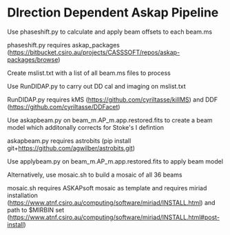 # DIrection Dependent Askap Pipeline

Use phaseshift.py to calculate and apply beam offsets to each beam.ms 

phaseshift.py requires askap_packages (https://bitbucket.csiro.au/projects/CASSSOFT/repos/askap-packages/browse)

Create mslist.txt with a list of all beam.ms files to process

Use RunDIDAP.py to carry out DD cal and imaging on mslist.txt
	
RunDIDAP.py requires kMS (https://github.com/cyriltasse/killMS) and DDF (https://github.com/cyriltasse/DDFacet)

Use askapbeam.py on beam_m.AP_m.app.restored.fits to create a beam model which additonally corrects for Stoke's I defintion

askapbeam.py requires astrobits (pip install git+https://github.com/agwilber/astrobits.git)

Use applybeam.py on beam_m.AP_m.app.restored.fits to apply beam model 

Alternatively, use mosaic.sh to build a mosaic of all 36 beams

mosaic.sh requires ASKAPsoft mosaic as template and requires miriad installation (https://www.atnf.csiro.au/computing/software/miriad/INSTALL.html) and path to $MIRBIN set (https://www.atnf.csiro.au/computing/software/miriad/INSTALL.html#post-install)
  
